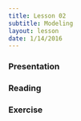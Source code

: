 ```yaml
---
title: Lesson 02
subtitle: Modeling
layout: lesson
date: 1/14/2016
---
```


<h3>Presentation</h3>
<h3>Reading</h3>
<h3>Exercise</h3>
